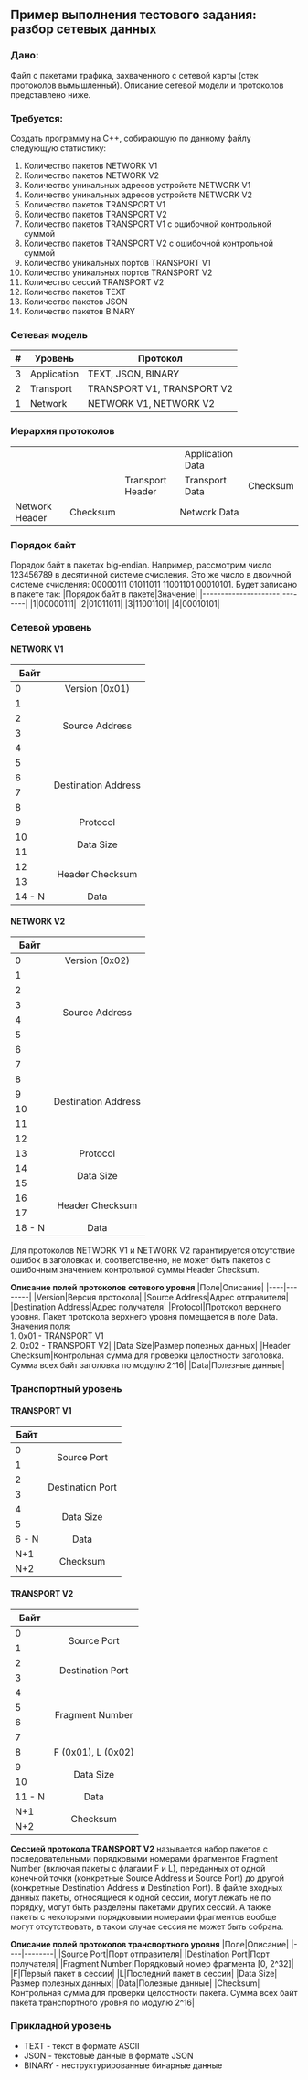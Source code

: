 ## Пример выполнения тестового задания: разбор сетевых данных

### Дано:
Файл с пакетами трафика, захваченного с сетевой карты (стек протоколов вымышленный). Описание сетевой модели и протоколов представлено ниже.

### Требуется:
Создать программу на C++, собирающую по данному файлу следующую статистику:
1. Количество пакетов NETWORK V1
2. Количество пакетов NETWORK V2
3. Количество уникальных адресов устройств NETWORK V1
4. Количество уникальных адресов устройств NETWORK V2
5. Количество пакетов TRANSPORT V1
6. Количество пакетов TRANSPORT V2
7. Количество пакетов TRANSPORT V1 с ошибочной контрольной суммой
8. Количество пакетов TRANSPORT V2 с ошибочной контрольной суммой
9. Количество уникальных портов TRANSPORT V1
10. Количество уникальных портов TRANSPORT V2
11. Количество сессий TRANSPORT V2
12. Количество пакетов TEXT
13. Количество пакетов JSON
14. Количество пакетов BINARY

### Сетевая модель
|#|Уровень|Протокол|
|-|-------|--------|
|3|Application|TEXT, JSON, BINARY|
|2|Transport|TRANSPORT V1, TRANSPORT V2|
|1|Network|NETWORK V1, NETWORK V2|

### Иерархия протоколов
<table>
  <tbody>
    <tr>
      <td colspan=3></td>
      <td>Application Data</td>
      <td></td>
    </tr>
    <tr>
      <td colspan=2></td>
      <td>Transport Header</td>
      <td>Transport Data</td>
      <td>Checksum</td>
    </tr>
    <tr>
      <td>Network Header</td>
      <td>Checksum</td>
      <td colspan=3 align="center">Network Data</td>
    </tr>
  </tbody>
</table>

### Порядок байт
Порядок байт в пакетах big-endian.
Например, рассмотрим число 123456789 в десятичной системе счисления.
Это же число в двоичной системе счисления: 00000111 01011011 11001101 00010101.
Будет записано в пакете так:
|Порядок байт в пакете|Значение|
|---------------------|--------|
|1|00000111|
|2|01011011|
|3|11001101|
|4|00010101|

### Сетевой уровень
#### NETWORK V1
<table>
  <thead>
    <tr>
      <th>Байт</th>
      <th></th>
    </tr>
  </thead>
  <tbody>
    <tr>
      <td>0</td>
      <td align="center">Version (0x01)</td>
    </tr>
    <tr>
      <td>1</td>
      <td rowspan=4 align="center">Source Address</td>
    </tr>
    <tr>
      <td>2</td>
    </tr>
    <tr>
      <td>3</td>
    </tr>
    <tr>
      <td>4</td>
    </tr>
    <tr>
      <td>5</td>
      <td rowspan=4 align="center">Destination Address</td>
    </tr>
    <tr>
      <td>6</td>
    </tr>
    <tr>
      <td>7</td>
    </tr>
    <tr>
      <td>8</td>
    </tr>
    <tr>
      <td>9</td>
      <td align="center">Protocol</td>
    </tr>
    <tr>
      <td>10</td>
      <td rowspan=2 align="center">Data Size</td>
    </tr>
    <tr>
      <td>11</td>
    </tr>
    <tr>
      <td>12</td>
      <td rowspan=2 align="center">Header Checksum</td>
    </tr>
    <tr>
      <td>13</td>
    </tr>
    <tr>
      <td>14 - N</td>
      <td align="center">Data</td>
    </tr>
  </tbody>
</table>

#### NETWORK V2
<table>
  <thead>
    <tr>
      <th>Байт</th>
      <th></th>
    </tr>
  </thead>
  <tbody>
    <tr>
      <td>0</td>
      <td align="center">Version (0x02)</td>
    </tr>
    <tr>
      <td>1</td>
      <td rowspan=6 align="center">Source Address</td>
    </tr>
    <tr>
      <td>2</td>
    </tr>
    <tr>
      <td>3</td>
    </tr>
    <tr>
      <td>4</td>
    </tr>
    <tr>
      <td>5</td>
    </tr>
    <tr>
      <td>6</td>
    </tr>
    <tr>
      <td>7</td>
      <td rowspan=6 align="center">Destination Address</td>
    </tr>
    <tr>
      <td>8</td>
    </tr>
    <tr>
      <td>9</td>
    </tr>
    <tr>
      <td>10</td>
    </tr>
    <tr>
      <td>11</td>
    </tr>
    <tr>
      <td>12</td>
    </tr>
    <tr>
      <td>13</td>
      <td align="center">Protocol</td>
    </tr>
    <tr>
      <td>14</td>
      <td rowspan=2 align="center">Data Size</td>
    </tr>
    <tr>
      <td>15</td>
    </tr>
    <tr>
      <td>16</td>
      <td rowspan=2 align="center">Header Checksum</td>
    </tr>
    <tr>
      <td>17</td>
    </tr>
    <tr>
      <td>18 - N</td>
      <td align="center">Data</td>
    </tr>
  </tbody>
</table>

Для протоколов NETWORK V1 и NETWORK V2 гарантируется отсутствие ошибок в заголовках и, соответственно, не может быть пакетов с ошибочным значением контрольной суммы Header Checksum.

**Описание полей протоколов сетевого уровня**
|Поле|Описание|
|----|--------|
|Version|Версия протокола|
|Source Address|Адрес отправителя|
|Destination Address|Адрес получателя|
|Protocol|Протокол верхнего уровня. Пакет протокола верхнего уровня помещается в поле Data.<br>Значения поля:<br>  1. 0x01 - TRANSPORT V1<br>  2. 0x02 - TRANSPORT V2|
|Data Size|Размер полезных данных|
|Header Checksum|Контрольная сумма для проверки целостности заголовка. Сумма всех байт заголовка по модулю 2^16|
|Data|Полезные данные|

### Транспортный уровень
#### TRANSPORT V1
<table>
  <thead>
    <tr>
      <th>Байт</th>
      <th></th>
    </tr>
  </thead>
  <tbody>
    <tr>
      <td>0</td>
      <td rowspan=2 align="center">Source Port</td>
    </tr>
    <tr>
      <td>1</td>
    </tr>
    <tr>
      <td>2</td>
      <td rowspan=2 align="center">Destination Port</td>
    </tr>
    <tr>
      <td>3</td>
    </tr>
    <tr>
      <td>4</td>
      <td rowspan=2 align="center">Data Size</td>
    </tr>
    <tr>
      <td>5</td>
    </tr>
    <tr>
      <td>6 - N</td>
      <td align="center">Data</td>
    </tr>
    <tr>
      <td>N+1</td>
      <td rowspan=2 align="center">Checksum</td>
    </tr>
    <tr>
      <td>N+2</td>
    </tr>
  </tbody>
</table>

#### TRANSPORT V2
<table>
  <thead>
    <tr>
      <th>Байт</th>
      <th></th>
    </tr>
  </thead>
  <tbody>
    <tr>
      <td>0</td>
      <td rowspan=2 align="center">Source Port</td>
    </tr>
    <tr>
      <td>1</td>
    </tr>
    <tr>
      <td>2</td>
      <td rowspan=2 align="center">Destination Port</td>
    </tr>
    <tr>
      <td>3</td>
    </tr>
    <tr>
      <td>4</td>
      <td rowspan=4 align="center">Fragment Number</td>
    </tr>
    <tr>
      <td>5</td>
    </tr>
    <tr>
      <td>6</td>
    </tr>
    <tr>
      <td>7</td>
    </tr>
    <tr>
      <td>8</td>
      <td align="center">F (0x01), L (0x02)</td>
    </tr>
    <tr>
      <td>9</td>
      <td rowspan=2 align="center">Data Size</td>
    </tr>
    <tr>
      <td>10</td>
    </tr>
    <tr>
      <td>11 - N</td>
      <td align="center">Data</td>
    </tr>
    <tr>
      <td>N+1</td>
      <td rowspan=2 align="center">Checksum</td>
    </tr>
    <tr>
      <td>N+2</td>
    </tr>
  </tbody>
</table>

**Сессией протокола TRANSPORT V2** называется набор пакетов с последовательными порядковыми номерами фрагментов Fragment Number (включая пакеты с флагами F и L), переданных от одной конечной точки (конкретные Source Address и Source Port) до другой (конкретные Destination Address и Destination Port). В файле входных данных пакеты, относящиеся к одной сессии, могут лежать не по порядку, могут быть разделены пакетами других сессий. А также пакеты с некоторыми порядковыми номерами фрагментов вообще могут отсутствовать, в таком случае сессия не может быть собрана.

**Описание полей протоколов транспортного уровня**
|Поле|Описание|
|----|--------|
|Source Port|Порт отправителя|
|Destination Port|Порт получателя|
|Fragment Number|Порядковый номер фрагмента [0, 2^32]|
|F|Первый пакет в сессии|
|L|Последний пакет в сессии|
|Data Size|Размер полезных данных|
|Data|Полезные данные|
|Checksum|Контрольная сумма для проверки целостности пакета. Сумма всех байт пакета транспортного уровня по модулю 2^16|

### Прикладной уровень
- TEXT - текст в формате ASCII
- JSON - текстовые данные в формате JSON
- BINARY - неструктурированные бинарные данные
